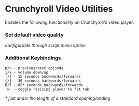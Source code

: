 # Crunchyroll Video Utilities

Enables the following functionality on Crunchyroll's video player:

### Set default video quality

_configurable through script menu option_

### Additional Keybindings

```
p/n - previous/next episode
j/k - volume down/up
[/] - 15 seconds backwards/forwards
{/} - 30 seconds backwards/forwards
b/l - 85* seconds backwards/forwards
 w  - toggle resizing player to fit tab
```

_\* just under the length of a standard opening/ending_
